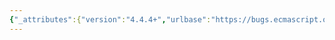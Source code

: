 ```yaml
---
{"_attributes":{"version":"4.4.4+","urlbase":"https://bugs.ecmascript.org/","maintainer":"dherman@mozilla.com"},"bug":{"bug_id":1433,"creation_ts":"2013-04-11 13:37:00 -0700","short_desc":"15.5.4.11: String.prototype.replace calls function even if no match was found","delta_ts":"2013-05-14 18:13:26 -0700","product":"Draft for 6th Edition","component":"technical issue","version":"Rev 14: March 8, 2013 Draft","rep_platform":"All","op_sys":"All","bug_status":"RESOLVED","resolution":"FIXED","priority":"Normal","bug_severity":"normal","everconfirmed":true,"reporter":{"uid":"andrebargull","name":"André Bargull"},"assigned_to":{"uid":"allen","name":"Allen Wirfs-Brock"},"long_desc":[{"commentid":3629,"comment_count":0,"who":{"uid":"andrebargull","name":"André Bargull"},"bug_when":"2013-04-11 13:37:35 -0700","thetext":"Change algorithm to stop after step 8 if no match was found to ensure compatibility with ES5. \n\nAlso remove assertion in step 5 to handle case when RegExp.prototype.@@isRegExp has been removed.\n\n\nAnd two additional typos in Table 33:\n\"emptry\" -> \"empty\" (twice!) and \"stringLenth\" -> \"stringLength\"\n\n\nAnd for the implementation-defined notes, see bug 1133. Test262 already tests for a certain implementation."},{"commentid":3664,"comment_count":1,"who":{"uid":"allen","name":"Allen Wirfs-Brock"},"bug_when":"2013-04-19 15:53:52 -0700","thetext":"fixed in rev 15 editor's draft.\n\nRegarding the implementation-defined behavior.  Is there any variation among existing major implementations?"},{"commentid":3709,"comment_count":2,"who":{"uid":"andrebargull","name":"André Bargull"},"bug_when":"2013-05-06 14:38:47 -0700","thetext":"Simply returning after step 8 may not be the right solution due to side effects:\n\"a\".replace(\"b\", {toString: function(){throw 0}})\n\"a\".replace(/b/, {toString: function(){throw 0}})\n\nAll major browsers throw an exception for the second call (search value is RegExp). For the search value is String case, JSC and V8 behave differently compared to the others, i.e. they do not throw an exception.\n\n---\n\nConcerning the implementation-defined behaviour question:\n\n\nBased on the source code at [1,2,3], SpiderMonkey, V8 and JSC all seem to share the same behaviour. Opera seems to be compliant as well, checking the actual source code may be beneficial, though. IE10 has an extension where $0 (and $00) refer to the entire matched pattern, e.g. \"ab\".replace(/(a)b/, \"$1_$01_$0_$00\") === \"a_a_ab_ab\". \n\nFor the case where the referenced capture does not exist, the behaviour seems to be the same across all major browsers (also see referenced source code from SM/V8/JSC): \n\n\"ab\".replace(\"a\", \"$2\") === \"$2b\"\n\"ab\".replace(/(a)/, \"$2\") === \"$2b\"\n\"a\".replace(/((((((((((a))))))))))/, \"$9_$09_$10_$11\") === \"a_a_a_a1\"\n\nMaybe it was allowed to be implementation defined for older SpiderMonkey versions [4], but since [5] SpiderMonkey works like the others. Based on [6], Netscape Navigator also had some quirks, but that isn't important anymore, is it?\n\n\n[1] http://hg.mozilla.org/mozilla-central/file/b842d26dd5f0/js/src/jsstr.cpp#l1934\n[2] http://code.google.com/p/v8/source/browse/branches/bleeding_edge/src/string.js?r=14560#328\n[3] https://trac.webkit.org/browser/trunk/Source/JavaScriptCore/runtime/StringPrototype.cpp?rev=149637#L163\n[4] http://bonsai.mozilla.org/cvsblame.cgi?file=mozilla/js/src/jsstr.c&rev=3.19&root=/cvsroot#975\n[5] https://bugzilla.mozilla.org/show_bug.cgi?id=104375\n[6] https://bugzilla.mozilla.org/show_bug.cgi?id=104375#c5"},{"commentid":3909,"comment_count":3,"who":{"uid":"allen","name":"Allen Wirfs-Brock"},"bug_when":"2013-05-14 18:13:26 -0700","thetext":"resolved in rev 15, May 14, 2013 draft"}]}}
---
```

